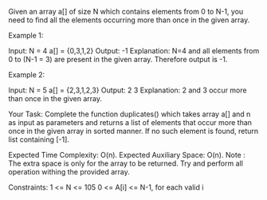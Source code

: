 Given an array a[] of size N which contains elements from 0 to N-1, you need to find all the elements occurring more than once in the given array.

Example 1:

Input:
N = 4
a[] = {0,3,1,2}
Output: -1
Explanation: N=4 and all elements from 0
to (N-1 = 3) are present in the given
array. Therefore output is -1.

Example 2:

Input:
N = 5
a[] = {2,3,1,2,3}
Output: 2 3
Explanation: 2 and 3 occur more than once
in the given array.

Your Task:
Complete the function duplicates() which takes array a[] and n as input as parameters and returns a list of elements that occur more than once in the given array in sorted manner. If no such element is found, return list containing [-1].

Expected Time Complexity: O(n).
Expected Auxiliary Space: O(n).
Note : The extra space is only for the array to be returned.
Try and perform all operation withing the provided array.

Constraints:
1 <= N <= 105
0 <= A[i] <= N-1, for each valid i
